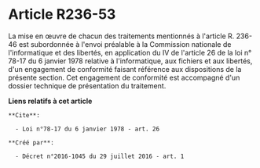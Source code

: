 # Article R236-53

La mise en œuvre de chacun des traitements mentionnés à l'article R. 236-46 est subordonnée à l'envoi préalable à la
Commission nationale de l'informatique et des libertés, en application du 
IV de l'article 26 de la loi n° 78-17 du 6 janvier 1978
relative à l'informatique, aux fichiers et aux libertés, d'un engagement de conformité faisant référence aux dispositions de
la présente section. Cet engagement de conformité est accompagné d'un dossier technique de présentation du traitement.

**Liens relatifs à cet article**

	**Cite**:

	  - Loi n°78-17 du 6 janvier 1978 - art. 26

	**Créé par**:

	  - Décret n°2016-1045 du 29 juillet 2016 - art. 1
